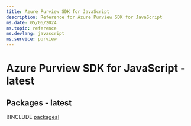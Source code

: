 ```yaml
---
title: Azure Purview SDK for JavaScript
description: Reference for Azure Purview SDK for JavaScript
ms.date: 05/06/2024
ms.topic: reference
ms.devlang: javascript
ms.service: purview
---
```

# Azure Purview SDK for JavaScript - latest
## Packages - latest
[!INCLUDE [packages](purview-index.md)]